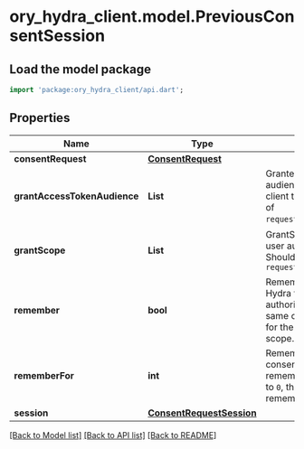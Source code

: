 # ory_hydra_client.model.PreviousConsentSession

## Load the model package
```dart
import 'package:ory_hydra_client/api.dart';
```

## Properties
Name | Type | Description | Notes
------------ | ------------- | ------------- | -------------
**consentRequest** | [**ConsentRequest**](ConsentRequest.md) |  | [optional] 
**grantAccessTokenAudience** | **List<String>** | GrantedAudience sets the audience the user authorized the client to use. Should be a subset of `requested_access_token_audience`. | [optional] [default to const []]
**grantScope** | **List<String>** | GrantScope sets the scope the user authorized the client to use. Should be a subset of `requested_scope` | [optional] [default to const []]
**remember** | **bool** | Remember, if set to true, tells ORY Hydra to remember this consent authorization and reuse it if the same client asks the same user for the same, or a subset of, scope. | [optional] 
**rememberFor** | **int** | RememberFor sets how long the consent authorization should be remembered for in seconds. If set to `0`, the authorization will be remembered indefinitely. | [optional] 
**session** | [**ConsentRequestSession**](ConsentRequestSession.md) |  | [optional] 

[[Back to Model list]](../README.md#documentation-for-models) [[Back to API list]](../README.md#documentation-for-api-endpoints) [[Back to README]](../README.md)


